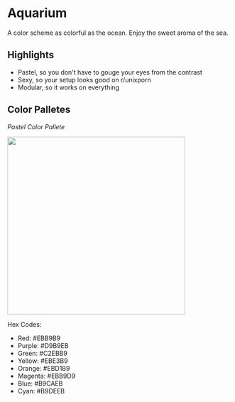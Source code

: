 # Aquarium
A color scheme as colorful as the ocean. Enjoy the sweet aroma of the sea.

## Highlights

- Pastel, so you don't have to gouge your eyes from the contrast
- Sexy, so your setup looks good on r/unixporn
- Modular, so it works on everything

## Color Palletes
*Pastel Color Pallete*
<p>
  <img src="https://user-images.githubusercontent.com/57213270/115197505-ada7c700-a10e-11eb-9972-d2fc9a611f64.png" width="400px" height="400px">
</p>

Hex Codes:
- Red: #EBB9B9
- Purple: #D9B9EB
- Green: #C2EBB9
- Yellow: #EBE3B9
- Orange: #EBD1B9
- Magenta: #EBB9D9
- Blue: #B9CAEB
- Cyan: #B9DEEB
